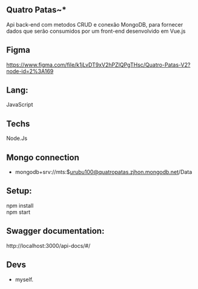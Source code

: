 ## Quatro Patas~*
Api back-end com metodos CRUD e conexão MongoDB,
para fornecer dados que serão consumidos por um front-end desenvolvido em Vue.js <bR>

## Figma
https://www.figma.com/file/k1jLvDT9xV2hPZIQPgTHsc/Quatro-Patas-V2?node-id=2%3A169

## Lang: 
JavaScript

## Techs
Node.Js

## Mongo connection
- mongodb+srv://mts:$urubu100@quatropatas.zjhon.mongodb.net/Data

## Setup:
npm install<br>
npm start


## Swagger documentation:
http://localhost:3000/api-docs/#/

## Devs
- myself.
